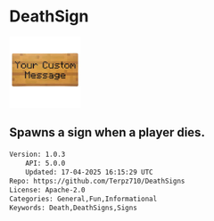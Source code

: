 # DeathSign
<img src="https://raw.githubusercontent.com/Terpz710/DeathSigns/98862fb199f73726e3fac3f4c1d102c9e09a08fa/icon.png" width="128" height="128" />

## Spawns a sign when a player dies.
```properties
Version: 1.0.3
    API: 5.0.0
    Updated: 17-04-2025 16:15:29 UTC
Repo: https://github.com/Terpz710/DeathSigns
License: Apache-2.0
Categories: General,Fun,Informational
Keywords: Death,DeathSigns,Signs
```